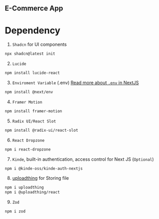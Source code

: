 ## E-Commerce App

# Dependency

1. `Shadcn` for UI components

```bash
npx shadcn@latest init
```

2. `Lucide`

```bash
npm install lucide-react
```

3. `Enviroment Variable` (.env)
   [Read more about `.env` in NextJS](https://nextjs.org/docs/pages/building-your-application/configuring/environment-variables)

```bash
npm install @next/env
```

4. `Framer Motion`

```bash
npm install framer-motion
```

5. `Radix UI/React Slot`

```bash
npm install @radix-ui/react-slot
```

6. `React Dropzone`

```bash
npm i react-dropzone
```

7. `Kinde`, built-in authentication, access control for Next JS (`Optional`)

```bash
npm i @kinde-oss/kinde-auth-nextjs
```

8. [uploadthing](uploadthing.com) for Storing file

```bash
npm i uploadthing
npm i @uploadthing/react
```

9. `Zod`

```bash
npm i zod
```
